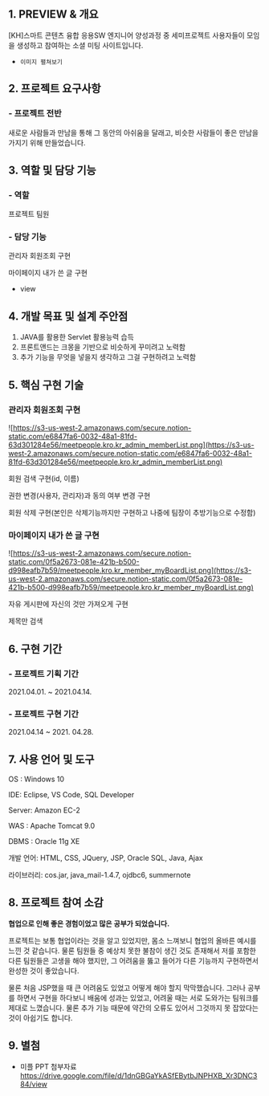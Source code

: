## **1. PREVIEW & 개요**

[KH]스마트 콘텐츠 융합 응용SW 엔지니어 양성과정 중 세미프로젝트 사용자들이 모임을 생성하고 참여하는 소셜 미팅 사이트입니다.

- `이미지 펼쳐보기`

## 2. 프로젝트 요구사항

### - 프로젝트 전반

새로운 사람들과 만남을 통해 그 동안의 아쉬움을 달래고, 비슷한 사람들이 좋은 만남을 가지기 위해 만들었습니다.

## 3. 역할 및 담당 기능

### - 역할

프로젝트 팀원 

### - 담당 기능

관리자 회원조회 구현

마이페이지 내가 쓴 글 구현

- view

## 4. 개발 목표 및 설계 주안점

1. JAVA를 활용한 Servlet 활용능력 습득
2. 프론트앤드는 크몽을 기반으로 비슷하게 꾸미려고 노력함
3. 추가 기능을 무엇을 넣을지 생각하고 그걸 구현하려고 노력함

## 5. 핵심 구현 기술

### 관리자 회원조회 구현

![https://s3-us-west-2.amazonaws.com/secure.notion-static.com/e6847fa6-0032-48a1-81fd-63d301284e56/meetpeople.kro.kr_admin_memberList.png](https://s3-us-west-2.amazonaws.com/secure.notion-static.com/e6847fa6-0032-48a1-81fd-63d301284e56/meetpeople.kro.kr_admin_memberList.png)

회원 검색 구현(id, 이름)

권한 변경(사용자, 관리자)과 동의 여부 변경 구현

회원 삭제 구현(본인은 삭제기능까지만 구현하고 나중에 팀장이 추방기능으로 수정함)

### 마이페이지 내가 쓴 글 구현

![https://s3-us-west-2.amazonaws.com/secure.notion-static.com/0f5a2673-081e-421b-b500-d998eafb7b59/meetpeople.kro.kr_member_myBoardList.png](https://s3-us-west-2.amazonaws.com/secure.notion-static.com/0f5a2673-081e-421b-b500-d998eafb7b59/meetpeople.kro.kr_member_myBoardList.png)

자유 게시판에 자신의 것만 가져오게 구현

제목만 검색

## 6. 구현 기간

### - 프로젝트 기획 기간

2021.04.01. ~ 2021.04.14.

### - 프로젝트 구현 기간

2021.04.14 ~ 2021. 04.28.

## 7. 사용 언어 및 도구

OS : Windows 10

IDE: Eclipse, VS Code, SQL Developer

Server: Amazon EC-2

WAS : Apache Tomcat 9.0

DBMS : Oracle 11g XE

개발 언어: HTML, CSS, JQuery, JSP, Oracle SQL, Java, Ajax

라이브러리: cos.jar, java_mail-1.4.7, ojdbc6, summernote

## 8. 프로젝트 참여 소감

**협업으로 인해 좋은 경험이었고 많은 공부가 되었습니다.**

프로젝트는 보통 협업이라는 것을 알고 있었지만, 몸소 느껴보니 협업의 올바른 예시를 느낀 것 같습니다. 물론 팀원들 중 예상치 못한 불참이 생긴 것도 존재해서 저를 포함한 다른 팀원들은 고생을 해야 했지만, 그 어려움을 뚫고 들어가 다른 기능까지 구현하면서 완성한 것이 좋았습니다.

물론 처음 JSP했을 때 큰 어려움도 있었고 어떻게 해야 할지 막막했습니다. 그러나 공부를 하면서 구현을 하다보니 배움에 성과는 있었고, 어려울 때는 서로 도와가는 팀워크를 제대로 느꼈습니다. 물론 추가 기능 때문에 약간의 오류도 있어서 그것까지 못 잡았다는 것이 아쉽기도 합니다.

## 9. 별첨

- 미플 PPT 첨부자료
https://drive.google.com/file/d/1dnGBGaYkASfEBytbJNPHXB_Xr3DNC384/view
